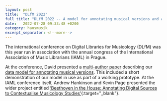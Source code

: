 ```yaml
---
layout: post
title:  "DLfM 2022"
full_title: "DLfM 2022 -- A model for annotating musical versions and arrangements across multiple documents and media"
date:   2022-07-28 09:33:48 +0200
category: hausmusik
excerpt_separator: <!--more-->
---
```


The international conference on Digital Libraries for Musicology (DLfM) was this year run in association with the annual congress of the International Association of Music Librarians (IAML) in Prague.

<!--more-->

At the conference, David presented a [multi-author paper]() describing our [data model for annotating musical versions](). This included a short demonstration of our model in use as part of a working prototype. At the IAML conference itself, Andrew Hankinson and Kevin Page presented the wider project entitled [‘Beethoven in the House: Annotating Digital Sources to Contextualise Musicology Studies’](/assets/docs/Page-IAML2022-slides.pdf){:target="_blank"}.
